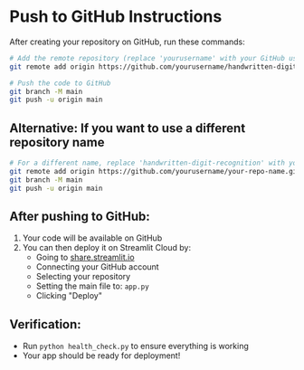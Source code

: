 # Push to GitHub Instructions

After creating your repository on GitHub, run these commands:

```bash
# Add the remote repository (replace 'yourusername' with your GitHub username)
git remote add origin https://github.com/yourusername/handwritten-digit-recognition.git

# Push the code to GitHub
git branch -M main
git push -u origin main
```

## Alternative: If you want to use a different repository name
```bash
# For a different name, replace 'handwritten-digit-recognition' with your chosen name
git remote add origin https://github.com/yourusername/your-repo-name.git
git branch -M main
git push -u origin main
```

## After pushing to GitHub:

1. Your code will be available on GitHub
2. You can then deploy it on Streamlit Cloud by:
   - Going to [share.streamlit.io](https://share.streamlit.io)
   - Connecting your GitHub account
   - Selecting your repository
   - Setting the main file to: `app.py`
   - Clicking "Deploy"

## Verification:
- Run `python health_check.py` to ensure everything is working
- Your app should be ready for deployment!